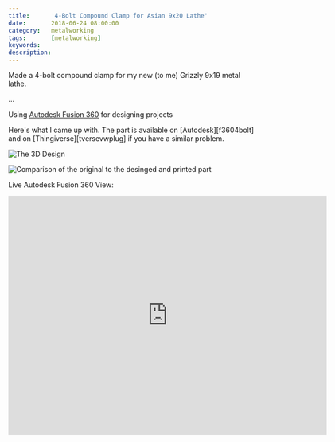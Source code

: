 ```yaml
---
title: 		'4-Bolt Compound Clamp for Asian 9x20 Lathe'
date: 		2018-06-24 08:00:00
category:	metalworking
tags: 		[metalworking]
keywords:
description:
---
```

Made a 4-bolt compound clamp for my new (to me) Grizzly 9x19 metal lathe.


...

Using [Autodesk Fusion 360][fusion360] for designing projects

Here's what I came up with. The part is available on [Autodesk][f3604bolt] and on [Thingiverse][tversevwplug] if you have a similar problem.

![The 3D Design]( {{"/random/vwplug-stl.jpg"|prepend:site.assetsurl}})

![Comparison of the original to the desinged and printed part]( {{"/random/vwplug-comparison.jpg"|prepend:site.assetsurl}})

Live Autodesk Fusion 360 View:
<iframe src="https://myhub.autodesk360.com/ue28706c8/shares/public/SH7f1edQT22b515c761ea6ab23fcd0759a20?mode=embed" width="640" height="480" allowfullscreen="true" webkitallowfullscreen="true" mozallowfullscreen="true"  frameborder="0"></iframe>

 [fusion360]: https://www.autodesk.com/products/fusion-360/overview
 [f360vwplug]: https://a360.co/2IsMZt2


